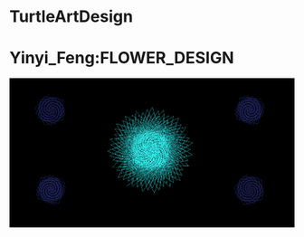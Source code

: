 # TurtleArtDesign
<h1> Yinyi_Feng:FLOWER_DESIGN </h1>
<img src="https://github.com/yinyifeng/TurtleArtDesign/blob/master/FlowerDesign.PNG">
